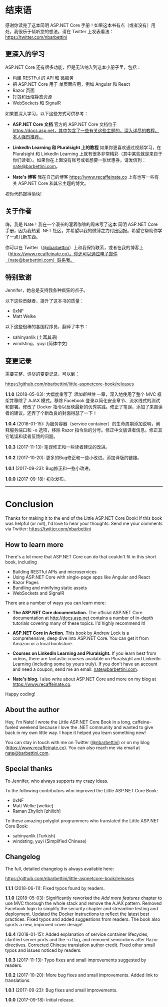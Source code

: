 # 结束语

感谢你读完了这本简明 ASP.NET Core 手册！如果这本书有点（或者没有）用处，我很乐于倾听您的想法。请在 Twitter 上发表看法：https://twitter.com/nbarbettini

## 更深入的学习

 ASP.NET Core 还有很多功能，但是无法纳入到这本小册子里，包括：

* 构建 RESTFul 的 API 和 微服务
* 把 ASP.NET Core 用于 单页面应用，例如 Angular 和 React
* Razor 页面
* 打包和压缩静态资源
* WebSockets 和 SignalR

如果要深入学习，以下这些方式可供参考：

* **ASP.NET Core 文档** 官方的 ASP.NET Core 文档位于 https://docs.asp.net，其中包含了一些有关这些主题的，深入详尽的教程。本人强烈推荐。

* **LinkedIn Learning 和 Pluralsight 上的教程** 如果你更喜欢通过视频学习，在 Pluralsight 和 LinkedIn Learning 上就有很多非常精彩（其中某些就是来自于你们读者）。如果你在上面没有账号或者想要一张优惠券，请发信到：nate@barbettini.com。

* **Nate's 博客** 我在自己的博客 https://www.recaffeinate.co 上有也写一些有关 ASP.NET Core 和其它主题的博文。

祝你代码敲得愉快!

## 关于作者

嗨，我是 Nate！我在一个漫长的灌着咖啡的周末写了这本 简明 ASP.NET Core 手册，因为我热爱 .NET 社区，并希望以我的微薄之力付出回报。希望它帮助你学了一点儿新东西。

你可以在 Twitter（[@nbarbettini](https://twitter.com/nbarbettini)）上和我保持联系，或者在我的博客上（https://www.recaffeinate.co）。你还可以通过电子邮件（nate@barbettini.com）联系我。

## 特别致谢

Jennifer，她总是支持我各种疯狂的点子。

以下这些贡献者，提升了这本书的质量：

* 0xNF
* Matt Welke

以下这些很棒的各国程序员，翻译了本书：

* sahinyanlik (土耳其语)
* windsting、yuyi (简体中文)

## 变更记录

需要完整、详尽的变更记录，可以到：

https://github.com/nbarbettini/little-aspnetcore-book/releases

**1.1.0** (2018-05-03): 大幅度重写了 *添加新特性* 一章，深入地使用了整个 MVC 框架并移除了 AJAX 模式。移除 Facebook 登录以简化安全章节、流水线式的测试和部署。修改了 Docker 指令以反映最新的优秀实践。修正了笔误，添加了来自读者的建议。还弄了个新改良的封面得瑟了一下！

**1.0.4** (2018-01-15): 为服务容器（service container）的生命周期添加说明，阐释服务端口和 -o 选项，移除 Razor 指令后的分号。修正中文版译者信息。修正其它笔误和读者反馈的问题。

**1.0.3** (2017-11-13): 笔误修正和一些读者建议的改进。

**1.0.2** (2017-10-20): 更多的Bug修正和一些小改进。添加译版的链接。

**1.0.1** (2017-09-23): Bug修正和一些小改进。

**1.0.0** (2017-09-18): 初次发布。

---

# Conclusion

Thanks for making it to the end of the Little ASP.NET Core Book! If this book was helpful (or not), I'd love to hear your thoughts. Send me your comments via Twitter: https://twitter.com/nbarbettini

## How to learn more

There's a lot more that ASP.NET Core can do that couldn't fit in this short book, including

* Building RESTful APIs and microservices
* Using ASP.NET Core with single-page apps like Angular and React
* Razor Pages
* Bundling and minifying static assets
* WebSockets and SignalR

There are a number of ways you can learn more:

* **The ASP.NET Core documentation.** The official ASP.NET Core documentation at http://docs.asp.net contains a number of in-depth tutorials covering many of these topics. I'd highly recommend it!

* **ASP.NET Core in Action.** This book by Andrew Lock is a comprehensive, deep dive into ASP.NET Core. You can get it from Amazon or a local bookstore.

* **Courses on LinkedIn Learning and Pluralsight.** If you learn best from videos, there are fantastic courses available on Pluralsight and LinkedIn Learning (including some by yours truly). If you don't have an account and need a coupon, send me an email: nate@barbettini.com.

* **Nate's blog.** I also write about ASP.NET Core and more on my blog at https://www.recaffeinate.co.

Happy coding!

## About the author

Hey, I'm Nate! I wrote the Little ASP.NET Core Book in a long, caffeine-fueled weekend because I love the .NET community and wanted to give back in my own little way. I hope it helped you learn something new!

You can stay in touch with me on Twitter ([@nbarbettini](https://twitter.com/nbarbettini)) or on my blog (https://www.recaffeinate.co). You can also reach me via email at nate@barbettini.com.

## Special thanks

To Jennifer, who always supports my crazy ideas.

To the following contributors who improved the Little ASP.NET Core Book:

* 0xNF
* Matt Welke [welkie]
* Raman Zhylich [zhilich]

To these amazing polyglot programmers who translated the Little ASP.NET Core Book:

* sahinyanlik (Turkish)
* windsting, yuyi (Simplified Chinese)

## Changelog

The full, detailed changelog is always available here:

https://github.com/nbarbettini/little-aspnetcore-book/releases

**1.1.1** (2018-06-11): Fixed typos found by readers.

**1.1.0** (2018-05-03): Significantly reworked the *Add more features* chapter to use MVC thorough the whole stack and remove the AJAX pattern. Removed Facebook login to simplify the security chapter and streamline testing and deployment. Updated the Docker instructions to reflect the latest best practices. Fixed typos and added suggestions from readers. The book also sports a new, improved cover design!

**1.0.4** (2018-01-15): Added explanation of service container lifecycles, clarified server ports and the -o flag, and removed semicolons after Razor directives. Corrected Chinese translation author credit. Fixed other small typos and issues noticed by readers.

**1.0.3** (2017-11-13): Typo fixes and small improvements suggested by readers.

**1.0.2** (2017-10-20): More bug fixes and small improvements. Added link to translations.

**1.0.1** (2017-09-23): Bug fixes and small improvements.

**1.0.0** (2017-09-18): Initial release.
